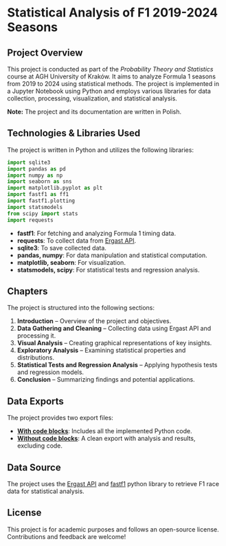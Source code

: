 # Statistical Analysis of F1 2019-2024 Seasons

## Project Overview
This project is conducted as part of the *Probability Theory and Statistics* course at AGH University of Kraków. It aims to analyze Formula 1 seasons from 2019 to 2024 using statistical methods. The project is implemented in a Jupyter Notebook using Python and employs various libraries for data collection, processing, visualization, and statistical analysis. 

**Note:** The project and its documentation are written in Polish.

## Technologies & Libraries Used
The project is written in Python and utilizes the following libraries:

```python
import sqlite3
import pandas as pd
import numpy as np
import seaborn as sns
import matplotlib.pyplot as plt
import fastf1 as ff1
import fastf1.plotting
import statsmodels
from scipy import stats
import requests
```

- **fastf1**: For fetching and analyzing Formula 1 timing data.
- **requests**: To collect data from [Ergast API](https://ergast.com/api).
- **sqlite3**: To save collected data.
- **pandas, numpy**: For data manipulation and statistical computation.
- **matplotlib, seaborn**: For visualization.
- **statsmodels, scipy**: For statistical tests and regression analysis.

## Chapters
The project is structured into the following sections:
1. **Introduction** – Overview of the project and objectives.
2. **Data Gathering and Cleaning** – Collecting data using Ergast API and processing it.
3. **Visual Analysis** – Creating graphical representations of key insights.
4. **Exploratory Analysis** – Examining statistical properties and distributions.
5. **Statistical Tests and Regression Analysis** – Applying hypothesis tests and regression models.
6. **Conclusion** – Summarizing findings and potential applications.

## Data Exports
The project provides two export files:
- [**With code blocks**](/Export/Statystyczna%20analiza%20sezonów%202019-2024%20Formuły%201%20(codeblocks).pdf): Includes all the implemented Python code.
- [**Without code blocks**](/Export/Statystyczna%20analiza%20sezonów%202019-2024%20Formuły%201.pdf): A clean export with analysis and results, excluding code.

## Data Source
The project uses the [Ergast API](https://ergast.com/mrd/) and [fastf1](https://docs.fastf1.dev/) python library to retrieve F1 race data for statistical analysis.

## License
This project is for academic purposes and follows an open-source license. Contributions and feedback are welcome!

